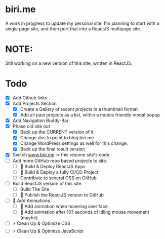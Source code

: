 # biri.me

A work in progress to update my personal site.
I'm planning to start with a single page site, and then port that into a ReactJS multipage site.

# NOTE:

Still working on a new version of this site, written in ReactJS.

# Todo
* [x] Add Github links
* [x] Add Projects Section
  * [x] Create a Gallery of recent projects in a thumbnail format
  * [x] Add all past projects as a list, within a mobile friendly modal popup
* [x] Add Navigation Buddy-Bar
* [x] Phase old site out
  * [x] Back up the CURRENT version of it
  * [x] Change dns to point to blog.biri.me
  * [x] Change WordPress settings as well for this change.
  * [x] Back up the final result version
* [x] Switch www.biri.me -> this resume site's code
* [ ] Add more GitHub repo based projects to site.
  * [ ] :rocket: Build & Deploy ReactJS Apps
  * [ ] :rocket: Build & Deploy a fully CI/CD Project
  * [ ] Contribute to several OSS on GitHub
* [ ] Build ReactJS version of this site.
  * [ ] Build The Site
  * [ ] :rocket: Publish the ReactJS version to GitHub
* [ ] :art: Add Animations
  * [ ] :art: Add animation when hovering over face
  * [ ] :art: Add animation after 10? seconds of idling mouse movement (maybe)
* [ ] :zap: Clean Up & Optimize CSS
* [ ] :zap: Clean Up & Optimize JavaScript
